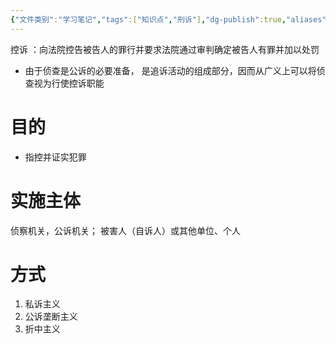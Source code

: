 ```yaml
---
{"文件类别":"学习笔记","tags":["知识点","刑诉"],"dg-publish":true,"aliases":["控诉"],"permalink":"/学习笔记studyup/知识点cheese/控诉职能/","dgPassFrontmatter":true,"created":"2024-09-12T12:18:49.908+08:00","updated":"2024-10-25T12:17:23.958+08:00"}
---
```


控诉 ：向法院控告被告人的罪行并要求法院通过审判确定被告人有罪并加以处罚
- 由于侦查是公诉的必要准备， 是追诉活动的组成部分，因而从广义上可以将侦查视为行使控诉职能
# 目的
- 指控并证实犯罪
# 实施主体
侦察机关，公诉机关；
被害人（自诉人）或其他单位、个人
# 方式
1. 私诉主义
2. 公诉垄断主义
3. 折中主义
